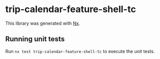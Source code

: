 # trip-calendar-feature-shell-tc

This library was generated with [Nx](https://nx.dev).

## Running unit tests

Run `nx test trip-calendar-feature-shell-tc` to execute the unit tests.
